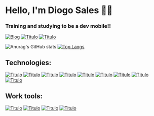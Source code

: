 # Hello, I'm Diogo Sales 👋👋
### Training and studying to be a dev mobile!!

[![Blog](https://img.shields.io/badge/LinkedIn-0077B5?style=for-the-badge&logo=linkedin&logoColor=white)](https://www.linkedin.com/in/diogo-sales-dev/)
[![Titulo](https://img.shields.io/badge/Instagram-E4405F?style=for-the-badge&logo=instagram&logoColor=white)](https://www.instagram.com/_digsales/)
[![Titulo](https://img.shields.io/badge/Discord-7289DA?style=for-the-badge&logo=discord&logoColor=white)](https://discord.com/users/tal%20do%20dog#1302)

![Anurag's GitHub stats](https://github-readme-stats.vercel.app/api?username=digsales&show_icons=true&theme=dracula)
[![Top Langs](https://github-readme-stats.vercel.app/api/top-langs/?username=digsales&layout=compact)](https://github.com/anuraghazra/github-readme-stats)

## Technologies:

[![Titulo](https://img.shields.io/badge/React_Native-20232A?style=for-the-badge&logo=react&logoColor=61DAFB)]()
[![Titulo](https://img.shields.io/badge/Android-3DDC84?style=for-the-badge&logo=android&logoColor=white)]()
[![Titulo](https://img.shields.io/badge/iOS-000000?style=for-the-badge&logo=ios&logoColor=white)]()
[![Titulo](https://img.shields.io/badge/JavaScript-F7DF1E?style=for-the-badge&logo=javascript&logoColor=black)]()
[![Titulo](https://img.shields.io/badge/TypeScript-007ACC?style=for-the-badge&logo=typescript&logoColor=white)]()
[![Titulo](https://img.shields.io/badge/Node.js-43853D?style=for-the-badge&logo=node.js&logoColor=white)]()
[![Titulo](https://img.shields.io/badge/HTML5-E34F26?style=for-the-badge&logo=html5&logoColor=white)]()
[![Titulo](https://img.shields.io/badge/CSS3-1572B6?style=for-the-badge&logo=css3&logoColor=white)]()
[![Titulo](https://img.shields.io/badge/Python-3776AB?style=for-the-badge&logo=python&logoColor=white)]()


## Work tools:

[![Titulo](https://img.shields.io/badge/Visual_Studio_Code-0078D4?style=for-the-badge&logo=visual%20studio%20code&logoColor=white)]()
[![Titulo](https://img.shields.io/badge/Android_Studio-3DDC84?style=for-the-badge&logo=android-studio&logoColor=white)]()
[![Titulo](https://img.shields.io/badge/Colab-F9AB00?style=for-the-badge&logo=googlecolab&color=525252)]()
[![Titulo](https://medium.com/@joelbanzatto/expo-ou-cli-como-decidir-ac4dec28e608)]()
